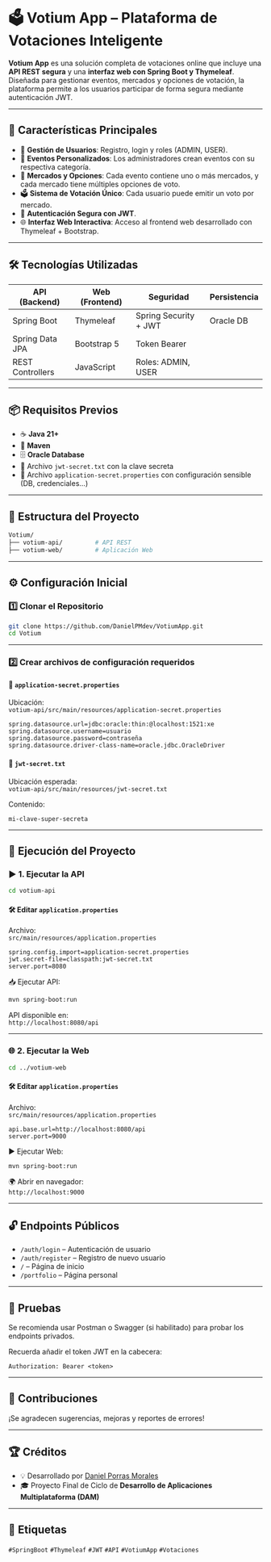 # 🗳️ Votium App – Plataforma de Votaciones Inteligente

**Votium App** es una solución completa de votaciones online que incluye una **API REST segura** y una **interfaz web con Spring Boot y Thymeleaf**. Diseñada para gestionar eventos, mercados y opciones de votación, la plataforma permite a los usuarios participar de forma segura mediante autenticación JWT.

---

## 🚀 Características Principales

- 👥 **Gestión de Usuarios**: Registro, login y roles (ADMIN, USER).
- 📅 **Eventos Personalizados**: Los administradores crean eventos con su respectiva categoría.
- 🧩 **Mercados y Opciones**: Cada evento contiene uno o más mercados, y cada mercado tiene múltiples opciones de voto.
- 🗳️ **Sistema de Votación Único**: Cada usuario puede emitir un voto por mercado.
- 🔐 **Autenticación Segura con JWT**.
- 🌐 **Interfaz Web Interactiva**: Acceso al frontend web desarrollado con Thymeleaf + Bootstrap.

---

## 🛠️ Tecnologías Utilizadas

| API (Backend)        | Web (Frontend)     | Seguridad           | Persistencia |
|----------------------|--------------------|---------------------|--------------|
| Spring Boot          | Thymeleaf          | Spring Security + JWT | Oracle DB   |
| Spring Data JPA      | Bootstrap 5        | Token Bearer        |              |
| REST Controllers     | JavaScript         | Roles: ADMIN, USER  |              |

---

## 📦 Requisitos Previos

- ☕ **Java 21+**
- 🧰 **Maven**
- 🗄️ **Oracle Database**
- 🔐 Archivo `jwt-secret.txt` con la clave secreta
- 🧾 Archivo `application-secret.properties` con configuración sensible (DB, credenciales...)

---

## 📁 Estructura del Proyecto

```bash
Votium/
├── votium-api/         # API REST
├── votium-web/         # Aplicación Web
```

---

## ⚙️ Configuración Inicial

### 1️⃣ Clonar el Repositorio

```bash
git clone https://github.com/DanielPMdev/VotiumApp.git
cd Votium
```

---

### 2️⃣ Crear archivos de configuración requeridos

#### 📄 `application-secret.properties`

Ubicación:  
`votium-api/src/main/resources/application-secret.properties`

```properties
spring.datasource.url=jdbc:oracle:thin:@localhost:1521:xe
spring.datasource.username=usuario
spring.datasource.password=contraseña
spring.datasource.driver-class-name=oracle.jdbc.OracleDriver
```

#### 🔐 `jwt-secret.txt`

Ubicación esperada:  
`votium-api/src/main/resources/jwt-secret.txt`

Contenido:
```
mi-clave-super-secreta
```

---

## 🚀 Ejecución del Proyecto

### ▶️ 1. Ejecutar la API

```bash
cd votium-api
```

#### 🛠️ Editar `application.properties`

Archivo:  
`src/main/resources/application.properties`

```properties
spring.config.import=application-secret.properties
jwt.secret-file=classpath:jwt-secret.txt
server.port=8080
```

📥 Ejecutar API:

```bash
mvn spring-boot:run
```

API disponible en:  
`http://localhost:8080/api`

---

### 🌐 2. Ejecutar la Web

```bash
cd ../votium-web
```

#### 🛠️ Editar `application.properties`

Archivo:  
`src/main/resources/application.properties`

```properties
api.base.url=http://localhost:8080/api
server.port=9000
```

▶️ Ejecutar Web:

```bash
mvn spring-boot:run
```

🌍 Abrir en navegador:  
`http://localhost:9000`

---

## 🔓 Endpoints Públicos

- `/auth/login` – Autenticación de usuario
- `/auth/register` – Registro de nuevo usuario
- `/` – Página de inicio
- `/portfolio` – Página personal

---

## 🧪 Pruebas

Se recomienda usar Postman o Swagger (si habilitado) para probar los endpoints privados.  

Recuerda añadir el token JWT en la cabecera:  
```
Authorization: Bearer <token>
```

---

## 🤝 Contribuciones

¡Se agradecen sugerencias, mejoras y reportes de errores!

---

## 🏆 Créditos

- 💡 Desarrollado por [Daniel Porras Morales](https://github.com/DanielPMdev)  
- 🎓 Proyecto Final de Ciclo de **Desarrollo de Aplicaciones Multiplataforma (DAM)**

---

## 📌 Etiquetas

`#SpringBoot` `#Thymeleaf` `#JWT` `#API` `#VotiumApp` `#Votaciones`
